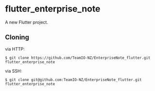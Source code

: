 # flutter_enterprise_note

A new Flutter project.

## Cloning
 
via HTTP:
```shell script
$ git clone https://github.com/TeamIO-NZ/EnterpriseNote_flutter.git flutter_enterprise_note
```

via SSH:
```shell script
$ git clone git@github.com:TeamIO-NZ/EnterpriseNote_flutter.git flutter_enterprise_note
```